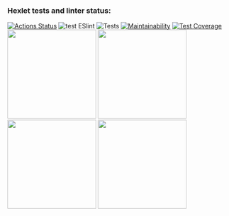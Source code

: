 ### Hexlet tests and linter status:
[![Actions Status](https://github.com/xaarxus/frontend-project-lvl2/workflows/hexlet-check/badge.svg)](https://github.com/xaarxus/frontend-project-lvl2/actions)
![test ESlint](https://github.com/xaarxus/frontend-project-lvl2/workflows/test%20ESlint/badge.svg)
![Tests](https://github.com/xaarxus/frontend-project-lvl2/workflows/Tests/badge.svg)
[![Maintainability](https://api.codeclimate.com/v1/badges/c90f3ee78cd795768eeb/maintainability)](https://codeclimate.com/github/xaarxus/frontend-project-lvl2/maintainability)
[![Test Coverage](https://api.codeclimate.com/v1/badges/c90f3ee78cd795768eeb/test_coverage)](https://codeclimate.com/github/xaarxus/frontend-project-lvl2/test_coverage)
<a href="https://asciinema.org/a/4ChXRrw5RiEhHIMe4yeGoX7HV"><img src="https://asciinema.org/a/4ChXRrw5RiEhHIMe4yeGoX7HV.png" width="200"/></a>
<a href="https://asciinema.org/a/NgVjUMcwrcW9O8sbsQe4q6f5n"><img src="https://asciinema.org/a/NgVjUMcwrcW9O8sbsQe4q6f5n.png" width="200"/></a>
<a href="https://asciinema.org/a/387222"><img src="https://asciinema.org/a/387222.png" width="200"/></a>
<a href="https://asciinema.org/a/387223"><img src="https://asciinema.org/a/387223.png" width="200"/></a>
